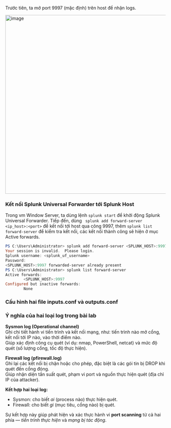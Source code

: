 Trước tiên, ta mở port 9997 (mặc định) trên host để nhận logs. 

<img width="1919" height="562" alt="image" src="https://github.com/user-attachments/assets/55a75b21-123f-4ca7-a758-8567e05fcfd2" />

### Kết nối Splunk Universal Forwarder tới Splunk Host

Trong vm Window Server, ta dùng lệnh `splunk start` để khởi động Splunk Universal Forwarder. Tiếp đến, dùng ` splunk add forward-server <ip_host>:<port>` để kết nối tới host qua công 9997, thêm `splunk list forward-server` để kiểm tra kết nối, các kết nối thành công sẽ hiện ở mục Active forwards.


```powershell
PS C:\Users\Administrator> splunk add forward-server <SPLUNK_HOST>:9997
Your session is invalid.  Please login.
Splunk username: <splunk_uf_username>
Password:
<SPLUNK_HOST>:9997 forwarded-server already present
PS C:\Users\Administrator> splunk list forward-server
Active forwards:
        <SPLUNK_HOST>:9997
Configured but inactive forwards:
        None
```
### Cấu hình hai file inputs.conf và outputs.conf

### Ý nghĩa của hai loại log trong bài lab

**Sysmon log (Operational channel)**  
Ghi chi tiết hành vi tiến trình và kết nối mạng, như: tiến trình nào mở cổng, kết nối tới IP nào, vào thời điểm nào.  
Giúp xác định công cụ quét (ví dụ: nmap, PowerShell, netcat) và mức độ quét (số lượng cổng, tốc độ thực hiện).

**Firewall log (pfirewall.log)**  
Ghi lại các kết nối bị chặn hoặc cho phép, đặc biệt là các gói tin bị DROP khi quét đến cổng đóng.  
Giúp nhận diện tần suất quét, phạm vi port và nguồn thực hiện quét (địa chỉ IP của attacker).

**Kết hợp hai loại log:**  
- Sysmon: cho biết *ai* (process nào) thực hiện quét.  
- Firewall: cho biết *gì* (mục tiêu, cổng nào) bị quét.  

Sự kết hợp này giúp phát hiện và xác thực hành vi **port scanning** từ cả hai phía — *tiến trình thực hiện* và *mạng bị tác động*.

